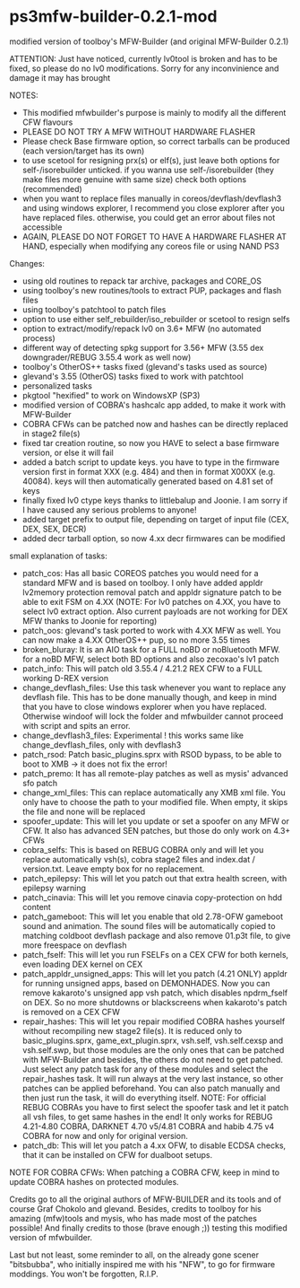 # ps3mfw-builder-0.2.1-mod
modified version of toolboy's MFW-Builder (and original MFW-Builder 0.2.1)

ATTENTION: Just have noticed, currently lv0tool is broken and has to be fixed, so please do no
lv0 modifications. Sorry for any inconvinience and damage it may has brought

NOTES:
- This modified mfwbuilder's purpose is mainly to modify all the different CFW flavours
- PLEASE DO NOT TRY A MFW WITHOUT HARDWARE FLASHER
- Please check Base firmware option, so correct tarballs can be produced (each version/target has its own)
- to use scetool for resigning prx(s) or elf(s), just leave both options for self-/isorebuilder unticked. if you wanna use
self-/isorebuilder (they make files more genuine with same size) check both options (recommended)
- when you want to replace files manually in coreos/devflash/devflash3 and using windows explorer, I recommend you close explorer
after you have replaced files. otherwise, you could get an error about files not accessible
- AGAIN, PLEASE DO NOT FORGET TO HAVE A HARDWARE FLASHER AT HAND, especially when modifying any coreos file or using
NAND PS3

Changes:

- using old routines to repack tar archive, packages and CORE_OS
- using toolboy's new routines/tools to extract PUP, packages and flash files
- using toolboy's patchtool to patch files
- option to use either self_rebuilder/iso_rebuilder or scetool to resign selfs
- option to extract/modify/repack lv0 on 3.6+ MFW (no automated process)
- different way of detecting spkg support for 3.56+ MFW (3.55 dex downgrader/REBUG 3.55.4 work as well now)
- toolboy's OtherOS++ tasks fixed (glevand's tasks used as source)
- glevand's 3.55 (OtherOS) tasks fixed to work with patchtool
- personalized tasks
- pkgtool "hexified" to work on WindowsXP (SP3)
- modified version of COBRA's hashcalc app added, to make it work with MFW-Builder
- COBRA CFWs can be patched now and hashes can be directly replaced in stage2 file(s)
- fixed tar creation routine, so now you HAVE to select a base firmware version, or else it will fail
- added a batch script to update keys. you have to type in the firmware version first in format XXX (e.g. 484)
  and then in format X00XX (e.g. 40084). keys will then automatically generated based on 4.81 set of keys
- finally fixed lv0 ctype keys thanks to littlebalup and Joonie. I am sorry if I have caused any serious problems to anyone!
- added target prefix to output file, depending on target of input file (CEX, DEX, SEX, DECR)
- added decr tarball option, so now 4.xx decr firmwares can be modified
  
small explanation of tasks:
- patch_cos: Has all basic COREOS patches you would need for a standard MFW and is based on toolboy. I only have added appldr lv2memory protection removal patch and appldr signature patch to be able to exit FSM on 4.XX (NOTE: For lv0 patches on 4.XX, you have to select lv0 extract option. Also current payloads are not working for DEX MFW thanks to Joonie for reporting)
- patch_oos: glevand's task ported to work with 4.XX MFW as well. You can now make a 4.XX OtherOS++ pup, so no more 3.55 times
- broken_bluray: It is an AIO task for a FULL noBD or noBluetooth MFW. for a noBD MFW, select both BD options and also zecoxao's lv1 patch
- patch_info: This will patch old 3.55.4 / 4.21.2 REX CFW to a FULL working D-REX version
- change_devflash_files: Use this task whenever you want to replace any devflash file. This has to be done manually though, and keep in mind that you have to close windows explorer when you have replaced. Otherwise windoof will lock the folder and mfwbuilder cannot proceed with script and spits an error.
- change_devflash3_files: Experimental ! this works same like change_devflash_files, only with devflash3
- patch_rsod: Patch basic_plugins.sprx with RSOD bypass, to be able to boot to XMB -> it does not fix the error!
- patch_premo: It has all remote-play patches as well as mysis' advanced sfo patch
- change_xml_files: This can replace automatically any XMB xml file. You only have to choose the path to your modified file. When empty, it skips the file and none will be replaced
- spoofer_update: This will let you update or set a spoofer on any MFW or CFW. It also has advanced SEN patches, but those do only work on 4.3+ CFWs
- cobra_selfs: This is based on REBUG COBRA only and will let you replace automatically vsh(s), cobra stage2 files and index.dat / version.txt. Leave empty box for no replacement.
- patch_epilepsy: This will let you patch out that extra health screen, with epilepsy warning
- patch_cinavia: This will let you remove cinavia copy-protection on hdd content
- patch_gameboot: This will let you enable that old 2.78-OFW gameboot sound and animation. The sound files will be automatically copied to matching coldboot devflash package and also remove 01.p3t file, to give more freespace on devflash
- patch_fself: This will let you run FSELFs on a CEX CFW for both kernels, even loading DEX kernel on CEX
- patch_appldr_unsigned_apps: This will let you patch (4.21 ONLY) appldr for running unsigned apps, based on DEMONHADES. Now you can remove kakaroto's unsigned app vsh patch, which disables npdrm_fself on DEX. So no more shutdowns or blackscreens when kakaroto's patch is removed on a CEX CFW
- repair_hashes: This will let you repair modified COBRA hashes yourself without recompiling new stage2 file(s). It is reduced only to basic_plugins.sprx, game_ext_plugin.sprx, vsh.self, vsh.self.cexsp and vsh.self.swp, but those modules are the only ones that can be patched with MFW-Builder and besides, the others do not need to get patched. Just select any patch task for any of these modules and select the repair_hashes task. It will run always at the very last instance, so other patches can be applied beforehand. You can also patch manually and then just run the task, it will do everything itself. NOTE: For official REBUG COBRAs you have to first select the spoofer task and let it patch all vsh files, to get same hashes in the end! It only works for REBUG 4.21-4.80 COBRA, DARKNET 4.70 v5/4.81 COBRA and habib 4.75 v4 COBRA for now and only for original version.
- patch_db: This will let you patch a 4.xx OFW, to disable ECDSA checks, that it can be installed on CFW for dualboot setups.

NOTE FOR COBRA CFWs:
When patching a COBRA CFW, keep in mind to update COBRA hashes on protected modules.

Credits go to all the original authors of MFW-BUILDER and its tools and of course Graf Chokolo and glevand. Besides, credits to toolboy for his amazing (mfw)tools and mysis, who has made most of the patches possible! And finally credits to those (brave enough ;)) testing this modified version of mfwbuilder.

Last but not least, some reminder to all, on the already gone scener "bitsbubba", who initially inspired me with his "NFW", to go for firmware moddings. You won't be forgotten, R.I.P.
